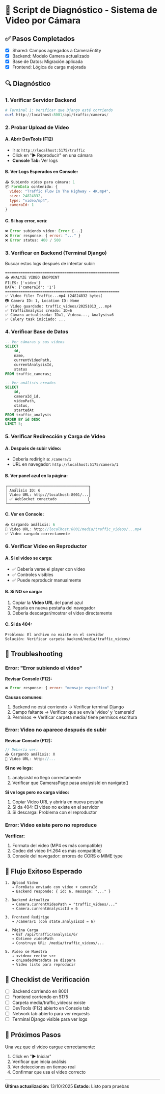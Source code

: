 # 🧪 Script de Diagnóstico - Sistema de Video por Cámara

## ✅ Pasos Completados
- [x] Shared: Campos agregados a CameraEntity
- [x] Backend: Modelo Camera actualizado
- [x] Base de Datos: Migración aplicada
- [x] Frontend: Lógica de carga mejorada

## 🔍 Diagnóstico

### 1. Verificar Servidor Backend
```powershell
# Terminal 1: Verificar que Django esté corriendo
curl http://localhost:8001/api/traffic/cameras/
```

### 2. Probar Upload de Video

#### A. Abrir DevTools (F12)
- Ir a: `http://localhost:5175/traffic`
- Click en "▶️ Reproducir" en una cámara
- **Console Tab:** Ver logs

#### B. Ver Logs Esperados en Console:
```javascript
📤 Subiendo video para cámara: 1
📦 FormData contenido: {
  video: "Traffic Flow In The Highway - 4K.mp4",
  size: 24824832,
  type: "video/mp4",
  cameraId: 1
}
```

#### C. Si hay error, verá:
```javascript
❌ Error subiendo video: Error {...}
❌ Error response: { error: "..." }
❌ Error status: 400 / 500
```

### 3. Verificar en Backend (Terminal Django)

Buscar estos logs después de intentar subir:
```
====================================================
📥 ANALYZE VIDEO ENDPOINT
FILES: ['video']
DATA: {'cameraId': '1'}
====================================================
✅ Video file: Traffic...mp4 (24824832 bytes)
📷 Camera ID: 1, Location ID: None
✅ Video guardado: traffic_videos/20251013_...mp4
✅ TrafficAnalysis creado: ID=6
✅ Cámara actualizada: ID=1, Video=..., Analysis=6
✅ Celery task iniciado: ...
```

### 4. Verificar Base de Datos

```sql
-- Ver cámaras y sus videos
SELECT 
    id,
    name,
    currentVideoPath,
    currentAnalysisId,
    status
FROM traffic_cameras;

-- Ver análisis creados
SELECT 
    id,
    cameraId_id,
    videoPath,
    status,
    startedAt
FROM traffic_analysis
ORDER BY id DESC
LIMIT 5;
```

### 5. Verificar Redirección y Carga de Video

#### A. Después de subir video:
- Debería redirigir a: `/camera/1`
- URL en navegador: `http://localhost:5175/camera/1`

#### B. Ver panel azul en la página:
```
┌─────────────────────────────────────┐
│ Análisis ID: 6                      │
│ Video URL: http://localhost:8001/...│
│ ✅ WebSocket conectado              │
└─────────────────────────────────────┘
```

#### C. Ver en Console:
```javascript
📥 Cargando análisis: 6
🎥 Video URL: http://localhost:8001/media/traffic_videos/...mp4
✅ Video cargado correctamente
```

### 6. Verificar Video en Reproductor

#### A. Si el video se carga:
- ✅ Debería verse el player con video
- ✅ Controles visibles
- ✅ Puede reproducir manualmente

#### B. Si NO se carga:
1. Copiar la **Video URL** del panel azul
2. Pegarla en nueva pestaña del navegador
3. Debería descargar/mostrar el video directamente

#### C. Si da 404:
```
Problema: El archivo no existe en el servidor
Solución: Verificar carpeta backend/media/traffic_videos/
```

## 🐛 Troubleshooting

### Error: "Error subiendo el video"

**Revisar Console (F12):**
```javascript
❌ Error response: { error: "mensaje específico" }
```

**Causas comunes:**
1. Backend no está corriendo → Verificar terminal Django
2. Campo faltante → Verificar que se envía 'video' y 'cameraId'
3. Permisos → Verificar carpeta media/ tiene permisos escritura

### Error: Video no aparece después de subir

**Revisar Console (F12):**
```javascript
// Debería ver:
📥 Cargando análisis: X
🎥 Video URL: http://...
```

**Si no ve logs:**
1. analysisId no llegó correctamente
2. Verificar que CamerasPage pasa analysisId en navigate()

**Si ve logs pero no carga video:**
1. Copiar Video URL y abrirla en nueva pestaña
2. Si da 404: El video no existe en el servidor
3. Si descarga: Problema con el reproductor

### Error: Video existe pero no reproduce

**Verificar:**
1. Formato del video (MP4 es más compatible)
2. Codec del video (H.264 es más compatible)
3. Console del navegador: errores de CORS o MIME type

## 🎯 Flujo Exitoso Esperado

```
1. Upload Video
   → FormData enviado con video + cameraId
   → Backend responde: { id: 6, message: "..." }
   
2. Backend Actualiza
   → Camera.currentVideoPath = "traffic_videos/..."
   → Camera.currentAnalysisId = 6
   
3. Frontend Redirige
   → /camera/1 (con state.analysisId = 6)
   
4. Página Carga
   → GET /api/traffic/analysis/6/
   → Obtiene videoPath
   → Construye URL: /media/traffic_videos/...
   
5. Video se Muestra
   → <video> recibe src
   → onLoadedMetadata se dispara
   → Video listo para reproducir
```

## 📝 Checklist de Verificación

- [ ] Backend corriendo en 8001
- [ ] Frontend corriendo en 5175
- [ ] Carpeta media/traffic_videos/ existe
- [ ] DevTools (F12) abierto en Console tab
- [ ] Network tab abierto para ver requests
- [ ] Terminal Django visible para ver logs

## 🚀 Próximos Pasos

Una vez que el video cargue correctamente:
1. Click en "▶️ Iniciar"
2. Verificar que inicia análisis
3. Ver detecciones en tiempo real
4. Confirmar que usa el video correcto

---

**Última actualización:** 13/10/2025
**Estado:** Listo para pruebas
